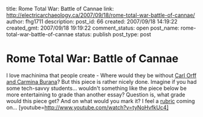 title: Rome Total War: Battle of Cannae
link: http://electricarchaeology.ca/2007/09/18/rome-total-war-battle-of-cannae/
author: fhg1711
description: 
post_id: 66
created: 2007/09/18 14:19:22
created_gmt: 2007/09/18 19:19:22
comment_status: open
post_name: rome-total-war-battle-of-cannae
status: publish
post_type: post

# Rome Total War: Battle of Cannae

I love machinima that people create - Where would they be without [Carl Orff and Carmina Burana](http://en.wikipedia.org/wiki/Carl_Orff)? But this piece is rather nicely done. Imagine if you had some tech-savvy students... wouldn't something like the piece below be more entertaining to grade than another essay? Question is, what grade would this piece get? And on what would you mark it? I feel a [rubric](http://www.teach-nology.com/web_tools/rubrics/general/) coming on... [youtube=http://www.youtube.com/watch?v=tyNoHvfkUc4]